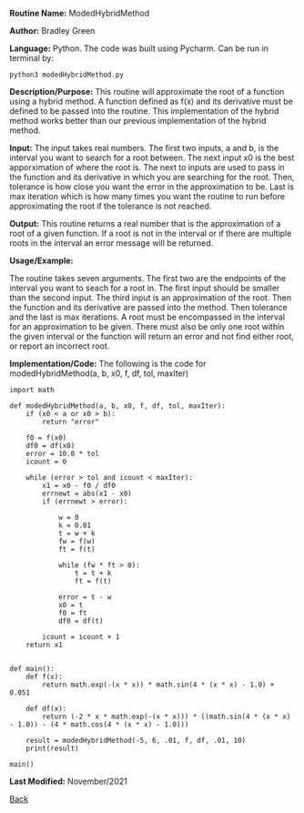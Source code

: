 
**Routine Name:**           ModedHybridMethod

**Author:** Bradley Green

**Language:** Python. The code was built using Pycharm. Can be run in terminal by:


    python3 modedHybridMethod.py


**Description/Purpose:** This routine will approximate the root of a function using a hybrid method.  A function defined as f(x) and its derivative must be defined
 to be passed into the routine. This implementation of the hybrid method works better than our previous implementation of the hybrid method. 

**Input:** The input takes real numbers.  The first two inputs, a and b, is the interval you want to search for a root between. The next input x0 is the 
best apporximation of where the root is.  The next to inputs are used to pass in the function and its derivative in which you are searching for the root.
Then, tolerance is how close you want the error in the approximation to be.  Last is max iteration which is how many times you want 
the routine to run before approximating the root if the tolerance is not reached. 

**Output:** This routine returns a real number that is the approximation of a root of a given function. If a root is not in the interval or if there 
are multiple roots in the interval an error message will be returned. 

**Usage/Example:**

The routine takes seven arguments. The first two are the endpoints of the interval you want to seach for a root in.  The first input should be smaller than the 
second input.  The third input is an approximation of the root.  Then the function and its derivative are passed into the method.
Then tolerance and the last is max iterations.  A root must be encompassed in the interval for an approximation to be given.
 There must also be only one root within the given interval or the function will return an error and not find either root, or report an incorrect root. 



**Implementation/Code:** The following is the code for modedHybridMethod(a, b, x0, f, df, tol, maxIter)


    import math

    def modedHybridMethod(a, b, x0, f, df, tol, maxIter):
        if (x0 < a or x0 > b):
            return "error"

        f0 = f(x0)
        df0 = df(x0)
        error = 10.0 * tol
        icount = 0

        while (error > tol and icount < maxIter):
            x1 = x0 - f0 / df0
            errnewt = abs(x1 - x0)
            if (errnewt > error):

                w = 0
                k = 0.01
                t = w + k
                fw = f(w)
                ft = f(t)

                while (fw * ft > 0):
                    t = t + k
                    ft = f(t)

                error = t - w
                x0 = t
                f0 = ft
                df0 = df(t)

            icount = icount + 1
        return x1


    def main():
        def f(x):
            return math.exp(-(x * x)) * math.sin(4 * (x * x) - 1.0) + 0.051

        def df(x):
            return (-2 * x * math.exp(-(x * x))) * ((math.sin(4 * (x * x) - 1.0)) - (4 * math.cos(4 * (x * x) - 1.0)))

        result = modedHybridMethod(-5, 6, .01, f, df, .01, 10)
        print(result)

    main()



    


**Last Modified:** November/2021

[Back](../README.md)

